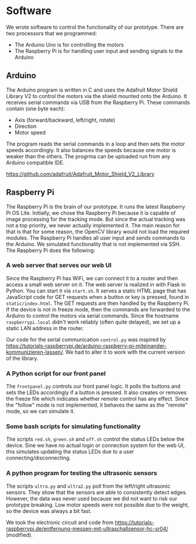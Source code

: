 # Software

We wrote software to control the functionality of our prototype. There are two processors that we programmed:

* The Arduino Uno is for controlling the motors
* The Raspberry Pi is for handling user input and sending signals to the Arduino

## Arduino

The Arduino program is written in C and uses the Adafruit Motor Shield Library V2 to control the motors via the shield mounted onto the Arduino. It receives serial commands via USB from the Raspberry Pi. These commands contain (one byte each):

* Axis (forward/backward, left/right, rotate)
* Direction
* Motor speed

The program reads the serial commands in a loop and then sets the motor speeds accordingly. It also balances the speeds because one motor is weaker than the others. The progrma can be uploaded run from any Arduino compatible IDE.

https://github.com/adafruit/Adafruit_Motor_Shield_V2_Library

## Raspberry Pi

The Raspberry Pi is the brain of our prototype. It runs the latest Raspberry Pi OS Lite. Initially, we chose the Raspberry Pi because it is capable of image processing for the tracking mode. But since the actual tracking was not a top priority, we never actually implemented it. The main reason for that is that for some reason, the OpenCV library would not load the required modules. The Raspberry Pi handles all user input and sends commands to the Arduino. We simulated functionality that is not implemented via SSH. The Raspberry Pi does the following:

### A web server that serves our web UI

Since the Raspberry Pi has WiFi, we can connect it to a router and then access a small web server on it. The web server is realized in with Flask in Python. You can start it via ``start.sh``. It serves a static HTML page that has JavaScript code for GET requests when a button or key is pressed, found in ``static/index.html``. The GET requests are then handled by the Raspberry Pi. If the device is not in freeze mode, then the commands are forwarded to the Arduino to control the motors via serial commands. Since the hostname ``raspberrypi.local`` didn't work reliably (often quite delayed), we set up a static LAN address in the router.

Our code for the serial communication ``control.py`` was inspired by https://tutorials-raspberrypi.de/arduino-raspberry-pi-miteinander-kommunizieren-lassen/. We had to alter it to work with the current version of the library. 

### A Python script for our front panel

The ``frontpanel.py`` controls our front panel logic. It polls the buttons and sets the LEDs accordingly if a button is pressed. It also creates or removes the freeze file which indicates whether remote control has any effect. Since the "follow" mode is not implemented, it behaves the same as the "remote" mode, so we can simulate it.

### Some bash scripts for simulating functionality

The scripts ``red.sh``, ``green.sh`` and ``off.sh`` control the status LEDs below the device. Sine we have no actual login or connection system for the web UI, this simulates updating the status LEDs due to a user connecting/disconnecting.

### A python program for testing the ultrasonic sensors

The scripts ``ultra.py`` and ``ultra2.py`` poll from the left/right ultrasonic sensors. They show that the sensors are able to consistently detect edges. However, the data was never used because we did not want to risk our prototype breaking. Low motor speeds were not possible due to the weight, so the device was always a bit fast.

We took the electronic circuit and code from https://tutorials-raspberrypi.de/entfernung-messen-mit-ultraschallsensor-hc-sr04/ (modified).
